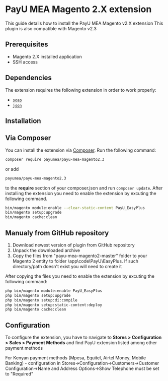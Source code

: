 # PayU MEA Magento 2.X extension #

This guide details how to install the PayU MEA Magento v2.X extension
This plugin is also compatible with Magento v2.3

## Prerequisites
* Magento 2.X installed application
* SSH access

## Dependencies

The extension requires the following extension in order to work properly:

- [`soap`](https://php.net/manual/en/book.soap.php)
- [`json`](https://php.net/manual/en/book.json.php)

## Installation

## Via Composer

You can install the extension via [Composer](http://getcomposer.org/). Run the following command:

```bash
composer require payumea/payu-mea-magento2.3
```
or add
```bash
payumea/payu-mea-magento2.3
```
to the **require** section of your composer.json and run `composer update`. After installing the extension you need 
to enable the extension by excuting the following command.

```bash
bin/magento module:enable --clear-static-content PayU_EasyPlus
bin/magento setup:upgrade
bin/magento cache:clean
```

## Manualy from GitHub repository

1) Download newest version of plugin from GitHub repository
2) Unpack the downloaded archive
3) Copy the files from "payu-mea-magento2-master" folder to your Magento 2 entity to folder \app\code\PayU\EasyPlus\. If such directory/path doesn't exist you will need to create it

After copying the files you need to enable the extension by excuting the following command:
```bash
php bin/magento module:enable PayU_EasyPlus
php bin/magento setup:upgrade
php bin/magento setup:di:compile
php bin/magento setup:static-content:deploy
php bin/magento cache:clean
```

## Configuration
To configure the extension, you have to navigate to **Stores > Configuration > Sales > Payment Methods** and find PayU 
extension listed among other payment methods

For Kenyan payment methods (Mpesa, Equitel, Airtel Money, Mobile Banking) - configuration in Stores->Configuration->Customers->Customer Configuration->Name and Address Options->Show Telephone must be set to "Required"